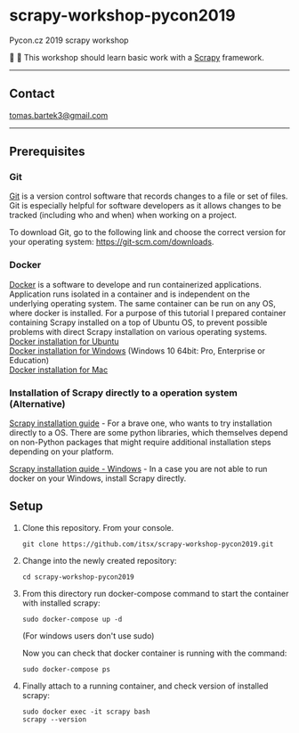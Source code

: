 # scrapy-workshop-pycon2019
Pycon.cz 2019 scrapy workshop

:hamster: :frog: This workshop should learn basic work with a [Scrapy](https://scrapy.org/community/) framework.

---

## Contact

   tomas.bartek3@gmail.com

---  
## Prerequisites
### Git
[Git](https://git-scm.com/) is a version control software that records changes
to a file or set of files. Git is especially helpful for software developers
as it allows changes to be tracked (including who and when) when working on a
project.

To download Git, go to the following link and choose the correct version for your
operating system: <https://git-scm.com/downloads>.
### Docker
[Docker](https://www.docker.com/) is a software to develope and run containerized applications. 
Application runs isolated in a container and is independent on the underlying operating system. The same container
can be run on any OS, where docker is installed. For a purpose of this tutorial I prepared container containing Scrapy
installed on a top of Ubuntu OS, to prevent possible problems with direct Scrapy installation on various operating systems.  
  [Docker installation for Ubuntu](https://docs.docker.com/install/linux/docker-ce/ubuntu/#install-using-the-repository)  
  [Docker installation for Windows](https://docs.docker.com/v17.12/docker-for-windows/install/) (Windows 10 64bit: Pro, Enterprise or Education)  
  [Docker installation for Mac](https://docs.docker.com/v17.12/docker-for-mac/install/)  


### Installation of Scrapy directly to a operation system (Alternative)
[Scrapy installation guide](http://docs.scrapy.org/en/latest/intro/install.html) - For a brave one, who wants to try 
installation directly to a OS. There are some python libraries, which themselves depend on non-Python packages that might require additional installation steps depending on your platform.

[Scrapy installation quide - Windows](http://docs.scrapy.org/en/latest/intro/install.html#platform-specific-installation-notes) - In a case you are not able to run docker on your Windows, install Scrapy directly.
## Setup

1. Clone this repository. From your console.
   ```
   git clone https://github.com/itsx/scrapy-workshop-pycon2019.git
   ```
2. Change into the newly created repository:
   ```
   cd scrapy-workshop-pycon2019
   ```
3. From this directory run docker-compose command to start the container with installed scrapy:
   ```
   sudo docker-compose up -d
   ```
   (For windows users don't use sudo)

   Now you can check that docker container is running with the command:
   ```
   sudo docker-compose ps
   ```

5. Finally attach to a running container, and check version of installed scrapy:
   ```
   sudo docker exec -it scrapy bash
   scrapy --version
   ```
